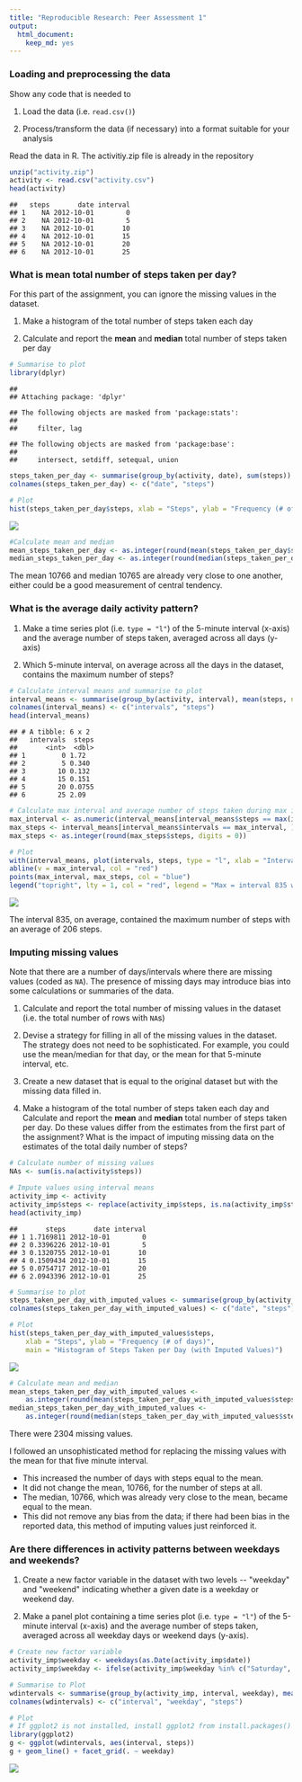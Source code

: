 ```yaml
---
title: "Reproducible Research: Peer Assessment 1"
output: 
  html_document: 
    keep_md: yes
---
```


### Loading and preprocessing the data

Show any code that is needed to

1. Load the data (i.e. `read.csv()`)

2. Process/transform the data (if necessary) into a format suitable for your analysis

Read the data in R. The activitiy.zip file is already in the repository


```r
unzip("activity.zip")
activity <- read.csv("activity.csv")
head(activity)
```

```
##   steps       date interval
## 1    NA 2012-10-01        0
## 2    NA 2012-10-01        5
## 3    NA 2012-10-01       10
## 4    NA 2012-10-01       15
## 5    NA 2012-10-01       20
## 6    NA 2012-10-01       25
```
### What is mean total number of steps taken per day?

For this part of the assignment, you can ignore the missing values in
the dataset.

1. Make a histogram of the total number of steps taken each day

2. Calculate and report the **mean** and **median** total number of steps taken per day


```r
# Summarise to plot
library(dplyr)
```

```
## 
## Attaching package: 'dplyr'
```

```
## The following objects are masked from 'package:stats':
## 
##     filter, lag
```

```
## The following objects are masked from 'package:base':
## 
##     intersect, setdiff, setequal, union
```

```r
steps_taken_per_day <- summarise(group_by(activity, date), sum(steps))
colnames(steps_taken_per_day) <- c("date", "steps")

# Plot
hist(steps_taken_per_day$steps, xlab = "Steps", ylab = "Frequency (# of days)", main = "Histogram of Steps Taken Per Day")
```

![](PA1_template_files/figure-html/mean_total_number_of_steps-1.png)<!-- -->

```r
#Calculate mean and median
mean_steps_taken_per_day <- as.integer(round(mean(steps_taken_per_day$steps, na.rm = TRUE), digits = 0)); 
median_steps_taken_per_day <- as.integer(round(median(steps_taken_per_day$steps, na.rm = TRUE), digits = 0));
```

The mean 10766 and median 10765 are already very close to one another, either could be a good measurement of central tendency.

### What is the average daily activity pattern?

1. Make a time series plot (i.e. `type = "l"`) of the 5-minute interval (x-axis) and the average number of steps taken, averaged across all days (y-axis)

2. Which 5-minute interval, on average across all the days in the dataset, contains the maximum number of steps?


```r
# Calculate interval means and summarise to plot
interval_means <- summarise(group_by(activity, interval), mean(steps, na.rm = TRUE))
colnames(interval_means) <- c("intervals", "steps")
head(interval_means)
```

```
## # A tibble: 6 x 2
##   intervals  steps
##       <int>  <dbl>
## 1         0 1.72  
## 2         5 0.340 
## 3        10 0.132 
## 4        15 0.151 
## 5        20 0.0755
## 6        25 2.09
```

```r
# Calculate max interval and average number of steps taken during max interval
max_interval <- as.numeric(interval_means[interval_means$steps == max(interval_means$steps), 1])
max_steps <- interval_means[interval_means$intervals == max_interval, ]
max_steps <- as.integer(round(max_steps$steps, digits = 0))

# Plot
with(interval_means, plot(intervals, steps, type = "l", xlab = "Interval", ylab = "Steps"))
abline(v = max_interval, col = "red")
points(max_interval, max_steps, col = "blue")
legend("topright", lty = 1, col = "red", legend = "Max = interval 835 with 206 steps")
```

![](PA1_template_files/figure-html/interval_means-1.png)<!-- -->

The interval 835, on average, contained the maximum number of steps with an average of 206 steps.

### Imputing missing values

Note that there are a number of days/intervals where there are missing
values (coded as `NA`). The presence of missing days may introduce
bias into some calculations or summaries of the data.

1. Calculate and report the total number of missing values in the dataset (i.e. the total number of rows with `NA`s)

2. Devise a strategy for filling in all of the missing values in the dataset. The strategy does not need to be sophisticated. For example, you could use the mean/median for that day, or the mean for that 5-minute interval, etc.

3. Create a new dataset that is equal to the original dataset but with the missing data filled in.

4. Make a histogram of the total number of steps taken each day and Calculate and report the **mean** and **median** total number of steps taken per day. Do these values differ from the estimates from the first part of the assignment? What is the impact of imputing missing data on the estimates of the total daily number of steps?


```r
# Calculate number of missing values
NAs <- sum(is.na(activity$steps))

# Impute values using interval means
activity_imp <- activity
activity_imp$steps <- replace(activity_imp$steps, is.na(activity_imp$steps), interval_means$steps)
head(activity_imp)
```

```
##       steps       date interval
## 1 1.7169811 2012-10-01        0
## 2 0.3396226 2012-10-01        5
## 3 0.1320755 2012-10-01       10
## 4 0.1509434 2012-10-01       15
## 5 0.0754717 2012-10-01       20
## 6 2.0943396 2012-10-01       25
```

```r
# Summarise to plot
steps_taken_per_day_with_imputed_values <- summarise(group_by(activity_imp, date), sum(steps))
colnames(steps_taken_per_day_with_imputed_values) <- c("date", "steps")

# Plot
hist(steps_taken_per_day_with_imputed_values$steps, 
    xlab = "Steps", ylab = "Frequency (# of days)", 
    main = "Histogram of Steps Taken per Day (with Imputed Values)")
```

![](PA1_template_files/figure-html/imputed_missing_values-1.png)<!-- -->

```r
# Calculate mean and median
mean_steps_taken_per_day_with_imputed_values <-  
    as.integer(round(mean(steps_taken_per_day_with_imputed_values$steps), digits = 0))
median_steps_taken_per_day_with_imputed_values <-
    as.integer(round(median(steps_taken_per_day_with_imputed_values$steps), digits = 0))
```

There were 2304 missing values. 

I followed an unsophisticated method for replacing the missing values with the mean for that five minute interval. 

- This increased the number of days with steps equal to the mean. 
- It did not change the mean, 10766, for the number of steps at all. 
- The median, 10766, which was already very close to the mean, became equal to the mean. 
- This did not remove any bias from the data; if there had been bias in the reported data, this method of imputing values just reinforced it.

### Are there differences in activity patterns between weekdays and weekends?

1. Create a new factor variable in the dataset with two levels -- "weekday" and "weekend" indicating whether a given date is a weekday or weekend day.

2. Make a panel plot containing a time series plot (i.e. `type = "l"`) of the 5-minute interval (x-axis) and the average number of steps taken, averaged across all weekday days or weekend days (y-axis).


```r
# Create new factor variable
activity_imp$weekday <- weekdays(as.Date(activity_imp$date))
activity_imp$weekday <- ifelse(activity_imp$weekday %in% c("Saturday", "Sunday"), "weekend", "weekday")

# Summarise to Plot
wdintervals <- summarise(group_by(activity_imp, interval, weekday), mean(steps))
colnames(wdintervals) <- c("interval", "weekday", "steps")

# Plot
# If ggplot2 is not installed, install ggplot2 from install.packages()
library(ggplot2)
g <- ggplot(wdintervals, aes(interval, steps))
g + geom_line() + facet_grid(. ~ weekday)
```

![](PA1_template_files/figure-html/weekdays_and_weekends-1.png)<!-- -->
